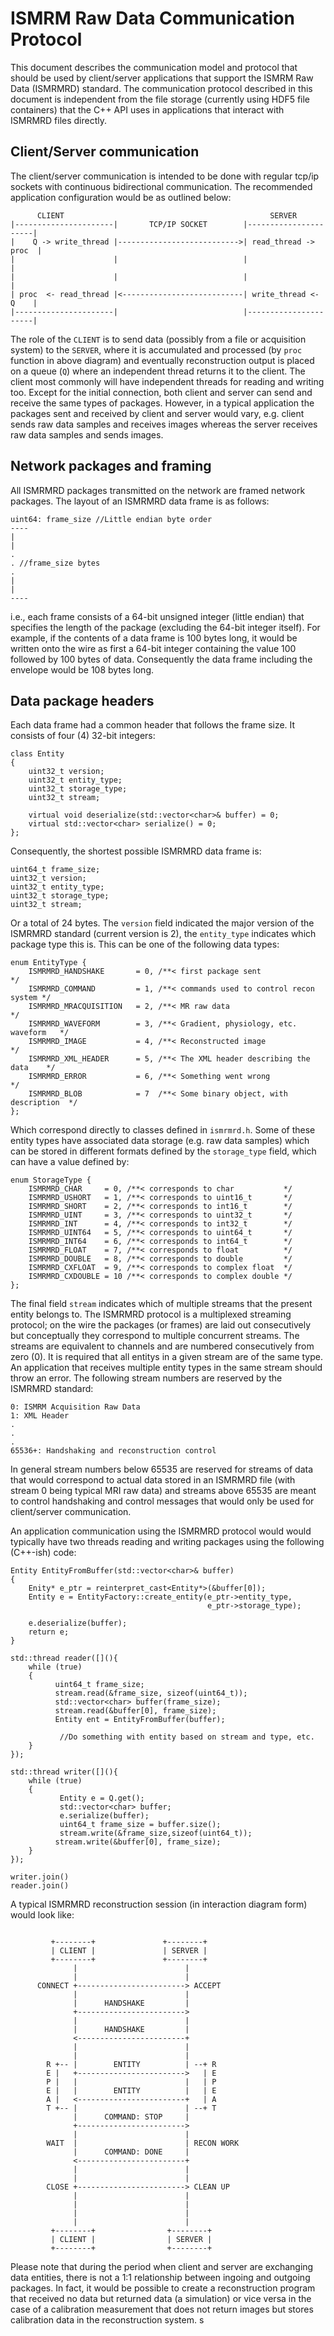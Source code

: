 ISMRM Raw Data Communication Protocol
======================================

This document describes the communication model and protocol that should be used by client/server applications that support the ISMRM Raw Data (ISMRMRD) standard. The communication protocol described in this document is independent from the file storage (currently using HDF5 file containers) that the C++ API uses in applications that interact with ISMRMRD files directly.

Client/Server communication
---------------------------
The client/server communication is intended to be done with regular tcp/ip sockets with continuous bidirectional communication. The recommended application configuration would be as outlined below:

```
      CLIENT                                              SERVER
|----------------------|       TCP/IP SOCKET        |----------------------|
|    Q -> write_thread |--------------------------->| read_thread -> proc  |
|                      |                            |                      |
|                      |                            |                      |
| proc  <- read_thread |<---------------------------| write_thread <- Q    |
|----------------------|                            |----------------------|
```
The role of the `CLIENT` is to send data (possibly from a file or acquisition system) to the `SERVER`, where it is accumulated and processed (by `proc` function in above diagram) and eventually reconstruction output is placed on a queue (`Q`) where an independent thread returns it to the client. The client most commonly will have independent threads for reading and writing too. Except for the initial connection, both client and server can send and receive the same types of packages. However, in a typical application the packages sent and received by client and server would vary, e.g. client sends raw data samples and receives images whereas the server receives raw data samples and sends images. 


Network packages and framing
----------------------------

All ISMRMRD packages transmitted on the network are framed network packages. The layout of an ISMRMRD data frame is as follows:

```
uint64: frame_size //Little endian byte order
----
|
|
.
. //frame_size bytes
.
|
|
----
```

i.e., each frame consists of a 64-bit unsigned integer (little endian) that specifies the length of the package (excluding the 64-bit integer itself). For example, if the contents of a data frame is 100 bytes long, it would be written onto the wire as first a 64-bit integer containing the value 100 followed by 100 bytes of data. Consequently the data frame including the envelope would be 108 bytes long.  

Data package headers
--------------------
Each data frame had a common header that follows the frame size. It consists of four (4) 32-bit integers:

```
class Entity
{
    uint32_t version;
    uint32_t entity_type;
    uint32_t storage_type;
    uint32_t stream;
    
    virtual void deserialize(std::vector<char>& buffer) = 0;
    virtual std::vector<char> serialize() = 0;
};

```

Consequently, the shortest possible ISMRMRD data frame is:

```
uint64_t frame_size;
uint32_t version;
uint32_t entity_type;
uint32_t storage_type;
uint32_t stream;
```

Or a total of 24 bytes. The `version` field indicated the major version of the ISMRMRD standard (current version is 2), the `entity_type` indicates which package type this is. This can be one of the following data types:

```
enum EntityType {
    ISMRMRD_HANDSHAKE       = 0, /**< first package sent                    */
    ISMRMRD_COMMAND         = 1, /**< commands used to control recon system */
    ISMRMRD_MRACQUISITION   = 2, /**< MR raw data                           */
    ISMRMRD_WAVEFORM        = 3, /**< Gradient, physiology, etc. waveform   */
    ISMRMRD_IMAGE           = 4, /**< Reconstructed image                   */
    ISMRMRD_XML_HEADER      = 5, /**< The XML header describing the data    */
    ISMRMRD_ERROR           = 6, /**< Something went wrong                  */
    ISMRMRD_BLOB            = 7  /**< Some binary object, with description  */
};
```

Which correspond directly to classes defined in `ismrmrd.h`. Some of these entity types have associated data storage (e.g. raw data samples) which can be stored in different formats defined by the `storage_type` field, which can have a value defined by:

```
enum StorageType {
    ISMRMRD_CHAR     = 0, /**< corresponds to char           */
    ISMRMRD_USHORT   = 1, /**< corresponds to uint16_t       */
    ISMRMRD_SHORT    = 2, /**< corresponds to int16_t        */
    ISMRMRD_UINT     = 3, /**< corresponds to uint32_t       */
    ISMRMRD_INT      = 4, /**< corresponds to int32_t        */
    ISMRMRD_UINT64   = 5, /**< corresponds to uint64_t       */
    ISMRMRD_INT64    = 6, /**< corresponds to int64_t        */    
    ISMRMRD_FLOAT    = 7, /**< corresponds to float          */
    ISMRMRD_DOUBLE   = 8, /**< corresponds to double         */
    ISMRMRD_CXFLOAT  = 9, /**< corresponds to complex float  */
    ISMRMRD_CXDOUBLE = 10 /**< corresponds to complex double */
};
```
The final field `stream` indicates which of multiple streams that the present entity belongs to. The ISMRMRD protocol is a multiplexed streaming protocol; on the wire the packages (or frames) are laid out consecutively but conceptually they correspond to multiple concurrent streams. The streams are equivalent to channels and are numbered consecutively from zero (0). It is required that all entitys in a given stream are of the same type. An application that receives multiple entity types in the same stream should throw an error. The following stream numbers are reserved by the ISMRMRD standard:

```
0: ISMRM Acquisition Raw Data
1: XML Header
.
.
.
65536+: Handshaking and reconstruction control
```
In general stream numbers below 65535 are reserved for streams of data that would correspond to actual data stored in an ISMRMRD file (with stream 0 being typical MRI raw data) and streams above 65535 are meant to control handshaking and control messages that would only be used for client/server communication. 

An application communication using the ISMRMRD protocol would would typically have two threads reading and writing packages using the following (C++-ish) code:

```
Entity EntityFromBuffer(std::vector<char>& buffer)
{
	Enity* e_ptr = reinterpret_cast<Entity*>(&buffer[0]);
	Entity e = EntityFactory::create_entity(e_ptr->entity_type,
	                                        e_ptr->storage_type);
	                                        
	e.deserialize(buffer);                                        
	return e;                                                
}

std::thread reader([](){
	while (true)
	{
	      uint64_t frame_size;
	      stream.read(&frame_size, sizeof(uint64_t));
	      std::vector<char> buffer(frame_size);
	      stream.read(&buffer[0], frame_size);
	      Entity ent = EntityFromBuffer(buffer);
		      
		   //Do something with entity based on stream and type, etc. 
	}
});

std::thread writer([](){
	while (true)
	{
		   Entity e = Q.get();
		   std::vector<char> buffer;
		   e.serialize(buffer);
		   uint64_t frame_size = buffer.size();
		   stream.write(&frame_size,sizeof(uint64_t));
	      stream.write(&buffer[0], frame_size);
	}
});

writer.join()
reader.join()
```

A typical ISMRMRD reconstruction session (in interaction diagram form) would look like:

```

         +--------+               +--------+
         | CLIENT |               | SERVER |
         +--------+               +--------+
              |                        |
              |                        |
      CONNECT +------------------------> ACCEPT
              |                        |
              |      HANDSHAKE         |
              +------------------------>
              |                        |
              |      HANDSHAKE         |
              <------------------------+
              |                        |
              |                        |
        R +-- |        ENTITY          | --+ R
        E |   +------------------------>   | E
        P |   |                        |   | P
        E |   |        ENTITY          |   | E
        A |   <------------------------+   | A
        T +-- |                        | --+ T
              |      COMMAND: STOP     |
              +------------------------>
              |                        |
        WAIT  |                        | RECON WORK
              |      COMMAND: DONE     |
              <------------------------+
              |                        |
              |                        |
        CLOSE +------------------------> CLEAN UP
              |                        |
              |                        |
              |                        |
              |                        |
         +--------+                +--------+
         | CLIENT |                | SERVER |
         +--------+                +--------+

```
Please note that during the period when client and server are exchanging data entities, there is not a 1:1 relationship between ingoing and outgoing packages. In fact, it would be possible to create a reconstruction program that received no data but returned data (a simulation) or vice versa in the case of a calibration measurement that does not return images but stores calibration data in the reconstruction system. s